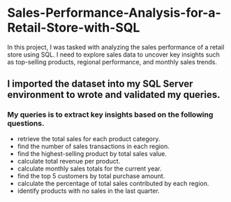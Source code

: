 # Sales-Performance-Analysis-for-a-Retail-Store-with-SQL
 In this project, I was tasked with analyzing the sales performance of a retail store using SQL.  I need to explore sales data to uncover key insights such as top-selling products, regional  performance, and monthly sales trends.

## I imported the dataset into my SQL Server environment to wrote and validated my queries. 
### My queries is to extract key insights based on the following questions.  
- retrieve the total sales for each product category. 
- find the number of sales transactions in each region. 
- find the highest-selling product by total sales value. 
- calculate total revenue per product. 
- calculate monthly sales totals for the current year. 
- find the top 5 customers by total purchase amount. 
- calculate the percentage of total sales contributed by each region. 
- identify products with no sales in the last quarter. 
